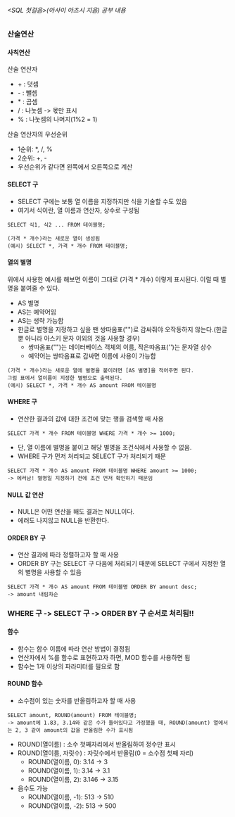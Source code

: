 ###### <SQL 첫걸음>(아사이 아츠시 지음) 공부 내용

### 산술연산

#### 사칙연산
산술 연산자
* \+ : 덧셈
* \- : 뺄셈
* \* : 곱셈
* \/ : 나눗셈 -> 몫만 표시
* \% : 나눗셈의 나머지(1%2 = 1)

산술 연산자의 우선순위
* 1순위: \*, \/, \%
* 2순위: \+, \-
* 우선순위가 같다면 왼쪽에서 오른쪽으로 계산

#### SELECT 구
* SELECT 구에는 보통 열 이름을 지정하지만 식을 기술할 수도 있음
* 여기서 식이란, 열 이름과 연산자, 상수로 구성됨

```
SELECT 식1, 식2 ... FROM 테이블명;
```

```
(가격 * 개수)라는 새로운 열이 생성됨
(예시) SELECT *, 가격 * 개수 FROM 테이블명;
```

#### 열의 별명

위에서 사용한 예시를 해보면 이름이 그대로 (가격 * 개수) 이렇게 표시된다. 이럴 때 별명을 붙여줄 수 있다.
* AS 별명 
* AS는 예약어임
* AS는 생략 가능함
* 한글로 별명을 지정하고 싶을 땐 쌍따옴표("")로 감싸줘야 오작동하지 않는다.(한글 뿐 아니라 아스키 문자 이외의 것을 사용할 경우)
  * 쌍따옴표("")는 데이터베이스 객체의 이름, 작은따옴표('')는 문자열 상수
  * 예약어는 쌍따옴표로 감싸면 이름에 사용이 가능함

```
(가격 * 개수)라는 새로운 열에 별명을 붙이려면 [AS 별명]을 적어주면 된다.
그럼 표에서 열이름이 지정한 별명으로 출력된다. 
(예시) SELECT *, 가격 * 개수 AS amount FROM 테이블명
```

#### WHERE 구
* 연산한 결과의 값에 대한 조건에 맞는 행을 검색할 때 사용

```
SELECT 가격 * 개수 FROM 테이블명 WHERE 가격 * 개수 >= 1000;
```

* 단, 열 이름에 별명을 붙이고 해당 별명을 조건식에서 사용할 수 없음.
* WHERE 구가 먼저 처리되고 SELECT 구가 처리되기 때문

```
SELECT 가격 * 개수 AS amount FROM 테이블명 WHERE amount >= 1000;
-> 에러남! 별명일 지정하기 전에 조건 먼저 확인하기 때문임
```

#### NULL 값 연산
* NULL은 어떤 연산을 해도 결과는 NULL이다.
* 에러도 나지않고 NULL을 반환한다.

#### ORDER BY 구
* 연산 결과에 따라 정렬하고자 할 때 사용
* ORDER BY 구는 SELECT 구 다음에 처리되기 때문에 SELECT 구에서 지정한 열의 별명을 사용할 수 있음

```
SELECT 가격 * 개수 AS amount FROM 테이블명 ORDER BY amount desc;
-> amount 내림차순
```

### WHERE 구 -> SELECT 구 -> ORDER BY 구 순서로 처리됨!!

#### 함수
* 함수는 함수 이름에 따라 연산 방법이 결정됨
* 연산자에서 %를 함수로 표현하고자 하면, MOD 함수를 사용하면 됨
* 함수는 1개 이상의 파라미터를 필요로 함

#### ROUND 함수
* 소수점이 있는 숫자를 반올림하고자 할 때 사용

```
SELECT amount, ROUND(amount) FROM 테이블명;
-> amount에 1.83, 3.14와 같은 수가 들어있다고 가정했을 때, ROUND(amount) 열에서는 2, 3 같이 amount의 값을 반올림한 수가 표시됨
```

* ROUND(열이름) : 소수 첫째자리에서 반올림하여 정수만 표시
* ROUND(열이름, 자릿수) : 자릿수에서 반올림(0 = 소수점 첫째 자리)
  * ROUND(열이름, 0): 3.14 -> 3
  * ROUND(열이름, 1): 3.14 -> 3.1
  * ROUND(열이름, 2): 3.146 -> 3.15
* 음수도 가능
  * ROUND(열이름, -1): 513 -> 510
  * ROUND(열이름, -2): 513 -> 500